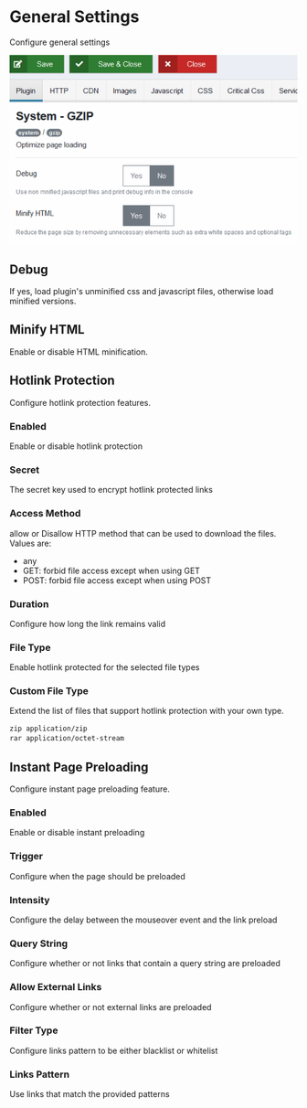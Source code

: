 # General Settings

Configure general settings

![General Settings](./img/general-settings.PNG)

## Debug

If yes, load plugin's unminified css and javascript files, otherwise load minified versions.

## Minify HTML

Enable or disable HTML minification.

## Hotlink Protection

Configure hotlink protection features.

### Enabled

Enable or disable hotlink protection

### Secret

The secret key used to encrypt hotlink protected links

### Access Method

allow or Disallow HTTP method that can be used to download the files. Values are:

- any
- GET: forbid file access except when using GET
- POST: forbid file access except when using POST

### Duration

Configure how long the link remains valid

### File Type

Enable hotlink protected for the selected file types

### Custom File Type

Extend the list of files that support hotlink protection with your own type.

```txt
zip application/zip
rar application/octet-stream
```

## Instant Page Preloading

Configure instant page preloading feature.

### Enabled

Enable or disable instant preloading

### Trigger

Configure when the page should be preloaded

### Intensity

Configure the delay between the mouseover event and the link preload

### Query String

Configure whether or not links that contain a query string are preloaded

### Allow External Links

Configure whether or not external links are preloaded

### Filter Type

Configure links pattern to be either blacklist or whitelist

### Links Pattern

Use links that match the provided patterns